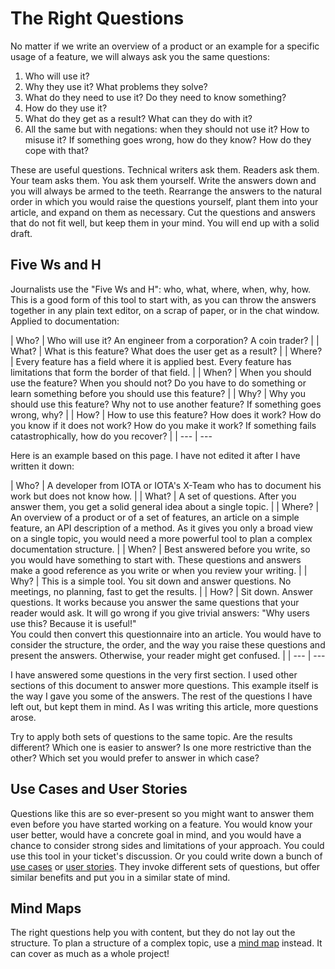 # The Right Questions

No matter if we write an overview of a product or an example for a specific usage of a feature, we will always ask you the same questions:

1. Who will use it?
2. Why they use it? What problems they solve?
3. What do they need to use it? Do they need to know something?
4. How do they use it?
5. What do they get as a result? What can they do with it?
6. All the same but with negations: when they should not use it? How to misuse it? If something goes wrong, how do they know? How do they cope with that?

These are useful questions. Technical writers ask them. Readers ask them. Your team asks them. You ask them yourself. Write the answers down and you will always be armed to the teeth. Rearrange the answers to the natural order in which you would raise the questions yourself, plant them into your article, and expand on them as necessary. Cut the questions and answers that do not fit well, but keep them in your mind. You will end up with a solid draft.

## Five Ws and H

Journalists use the "Five Ws and H": who, what, where, when, why, how. This is a good form of this tool to start with, as you can throw the answers together in any plain text editor, on a scrap of paper, or in the chat window. Applied to documentation:

| Who?   | Who will use it? An engineer from a corporation? A coin trader? |
| What?  | What is this feature? What does the user get as a result? |
| Where? | Every feature has a field where it is applied best. Every feature has limitations that form the border of that field. |
| When?  | When you should use the feature? When you should not? Do you have to do something or learn something before you should use this feature? |
| Why?   | Why you should use this feature? Why not to use another feature? If something goes wrong, why? |
| How?   | How to use this feature? How does it work? How do you know if it does not work? How do you make it work? If something fails catastrophically, how do you recover? |
| ---    | ---

Here is an example based on this page. I have not edited it after I have written it down:

| Who?   | A developer from IOTA or IOTA's X-Team who has to document his work but does not know how. |
| What?  | A set of questions. After you answer them, you get a solid general idea about a single topic. |
| Where? | An overview of a product or of a set of features, an article on a simple feature, an API description of a method. As it gives you only a broad view on a single topic, you would need a more powerful tool to plan a complex documentation structure. |
| When?  | Best answered before you write, so you would have something to start with. These questions and answers make a good reference as you write or when you review your writing. |
| Why?   | This is a simple tool. You sit down and answer questions. No meetings, no planning, fast to get the results. |
| How?   | Sit down. Answer questions. It works because you answer the same questions that your reader would ask. It will go wrong if you give trivial answers: "Why users use this? Because it is useful!" <br> You could then convert this questionnaire into an article. You would have to consider the structure, the order, and the way you raise these questions and present the answers. Otherwise, your reader might get confused. |
| ---    | ---

I have answered some questions in the very first section. I used other sections of this document to answer more questions. This example itself is the way I gave you some of the answers. The rest of the questions I have left out, but kept them in mind. As I was writing this article, more questions arose.

Try to apply both sets of questions to the same topic. Are the results different? Which one is easier to answer? Is one more restrictive than the other? Which set you would prefer to answer in which case?

## Use Cases and User Stories

Questions like this are so ever-present so you might want to answer them even before you have started working on a feature. You would know your user better, would have a concrete goal in mind, and you would have a chance to consider strong sides and limitations of your approach. You could use this tool in your ticket's discussion. Or you could write down a bunch of [use cases](https://www.usability.gov/how-to-and-tools/methods/use-cases.html) or [user stories](https://www.productplan.com/glossary/user-story/). They invoke different sets of questions, but offer similar benefits and put you in a similar state of mind.

## Mind Maps

The right questions help you with content, but they do not lay out the structure. To plan a structure of a complex topic, use a [mind map](./mind_map.md) instead. It can cover as much as a whole project!